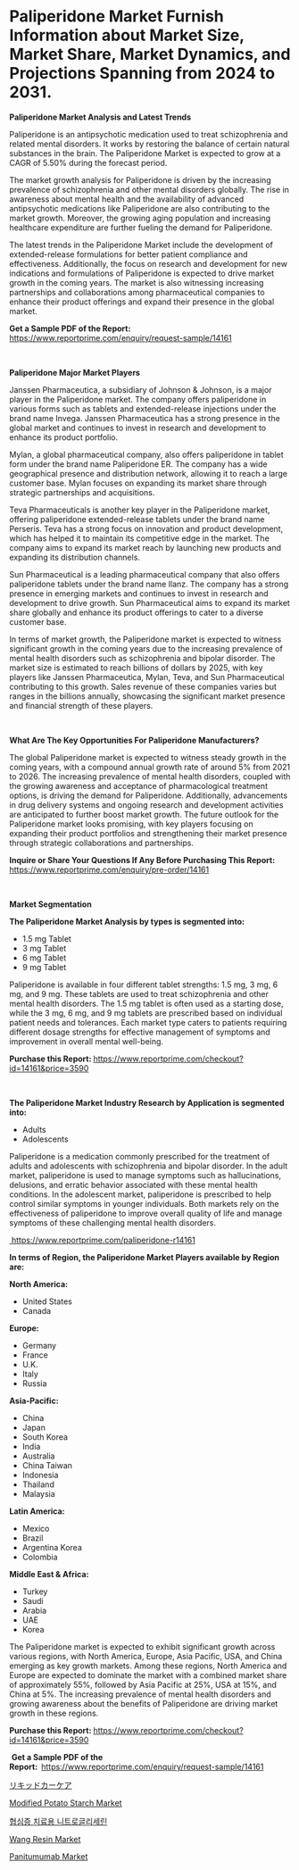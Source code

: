 <p><h1>Paliperidone Market Furnish Information about Market Size, Market Share, Market Dynamics, and Projections Spanning from 2024 to 2031.</h1></p><p><strong>Paliperidone Market Analysis and Latest Trends</strong></p>
<p><p>Paliperidone is an antipsychotic medication used to treat schizophrenia and related mental disorders. It works by restoring the balance of certain natural substances in the brain. The Paliperidone Market is expected to grow at a CAGR of 5.50% during the forecast period.</p><p>The market growth analysis for Paliperidone is driven by the increasing prevalence of schizophrenia and other mental disorders globally. The rise in awareness about mental health and the availability of advanced antipsychotic medications like Paliperidone are also contributing to the market growth. Moreover, the growing aging population and increasing healthcare expenditure are further fueling the demand for Paliperidone.</p><p>The latest trends in the Paliperidone Market include the development of extended-release formulations for better patient compliance and effectiveness. Additionally, the focus on research and development for new indications and formulations of Paliperidone is expected to drive market growth in the coming years. The market is also witnessing increasing partnerships and collaborations among pharmaceutical companies to enhance their product offerings and expand their presence in the global market.</p></p>
<p><strong>Get a Sample PDF of the Report:&nbsp;</strong> <a href="https://www.reportprime.com/enquiry/request-sample/14161">https://www.reportprime.com/enquiry/request-sample/14161</a></p>
<p>&nbsp;</p>
<p><strong>Paliperidone Major Market Players</strong></p>
<p><p>Janssen Pharmaceutica, a subsidiary of Johnson & Johnson, is a major player in the Paliperidone market. The company offers paliperidone in various forms such as tablets and extended-release injections under the brand name Invega. Janssen Pharmaceutica has a strong presence in the global market and continues to invest in research and development to enhance its product portfolio.</p><p>Mylan, a global pharmaceutical company, also offers paliperidone in tablet form under the brand name Paliperidone ER. The company has a wide geographical presence and distribution network, allowing it to reach a large customer base. Mylan focuses on expanding its market share through strategic partnerships and acquisitions.</p><p>Teva Pharmaceuticals is another key player in the Paliperidone market, offering paliperidone extended-release tablets under the brand name Perseris. Teva has a strong focus on innovation and product development, which has helped it to maintain its competitive edge in the market. The company aims to expand its market reach by launching new products and expanding its distribution channels.</p><p>Sun Pharmaceutical is a leading pharmaceutical company that also offers paliperidone tablets under the brand name Ilanz. The company has a strong presence in emerging markets and continues to invest in research and development to drive growth. Sun Pharmaceutical aims to expand its market share globally and enhance its product offerings to cater to a diverse customer base.</p><p>In terms of market growth, the Paliperidone market is expected to witness significant growth in the coming years due to the increasing prevalence of mental health disorders such as schizophrenia and bipolar disorder. The market size is estimated to reach billions of dollars by 2025, with key players like Janssen Pharmaceutica, Mylan, Teva, and Sun Pharmaceutical contributing to this growth. Sales revenue of these companies varies but ranges in the billions annually, showcasing the significant market presence and financial strength of these players.</p></p>
<p>&nbsp;</p>
<p><strong>What Are The Key Opportunities For Paliperidone Manufacturers?</strong></p>
<p><p>The global Paliperidone market is expected to witness steady growth in the coming years, with a compound annual growth rate of around 5% from 2021 to 2026. The increasing prevalence of mental health disorders, coupled with the growing awareness and acceptance of pharmacological treatment options, is driving the demand for Paliperidone. Additionally, advancements in drug delivery systems and ongoing research and development activities are anticipated to further boost market growth. The future outlook for the Paliperidone market looks promising, with key players focusing on expanding their product portfolios and strengthening their market presence through strategic collaborations and partnerships.</p></p>
<p><strong>Inquire or Share Your Questions If Any Before Purchasing This Report:</strong> <a href="https://www.reportprime.com/enquiry/pre-order/14161">https://www.reportprime.com/enquiry/pre-order/14161</a></p>
<p>&nbsp;</p>
<p><strong>Market Segmentation</strong></p>
<p><strong>The Paliperidone Market Analysis by types is segmented into:</strong></p>
<p><ul><li>1.5 mg Tablet</li><li>3 mg Tablet</li><li>6 mg Tablet</li><li>9 mg Tablet</li></ul></p>
<p><p>Paliperidone is available in four different tablet strengths: 1.5 mg, 3 mg, 6 mg, and 9 mg. These tablets are used to treat schizophrenia and other mental health disorders. The 1.5 mg tablet is often used as a starting dose, while the 3 mg, 6 mg, and 9 mg tablets are prescribed based on individual patient needs and tolerances. Each market type caters to patients requiring different dosage strengths for effective management of symptoms and improvement in overall mental well-being.</p></p>
<p><strong>Purchase this Report:&nbsp;</strong><a href="https://www.reportprime.com/checkout?id=14161&price=3590">https://www.reportprime.com/checkout?id=14161&price=3590</a></p>
<p>&nbsp;</p>
<p><strong>The Paliperidone Market Industry Research by Application is segmented into:</strong></p>
<p><ul><li>Adults</li><li>Adolescents</li></ul></p>
<p><p>Paliperidone is a medication commonly prescribed for the treatment of adults and adolescents with schizophrenia and bipolar disorder. In the adult market, paliperidone is used to manage symptoms such as hallucinations, delusions, and erratic behavior associated with these mental health conditions. In the adolescent market, paliperidone is prescribed to help control similar symptoms in younger individuals. Both markets rely on the effectiveness of paliperidone to improve overall quality of life and manage symptoms of these challenging mental health disorders.</p></p>
<p><a href="https://www.reportprime.com/paliperidone-r14161">&nbsp;https://www.reportprime.com/paliperidone-r14161</a></p>
<p><strong>In terms of Region, the Paliperidone Market Players available by Region are:</strong></p>
<p>
    <p> <strong> North America: </strong>
        <ul>
            <li>United States</li>
            <li>Canada</li>
        </ul>
        </p> 
    <p> <strong> Europe: </strong>
        <ul>
            <li>Germany</li>
            <li>France</li>
            <li>U.K.</li>
            <li>Italy</li>
            <li>Russia</li>
        </ul>
        </p> 
    <p> <strong> Asia-Pacific: </strong>
        <ul>
            <li>China</li>
            <li>Japan</li>
            <li>South Korea</li>
            <li>India</li>
            <li>Australia</li>
            <li>China Taiwan</li>
            <li>Indonesia</li>
            <li>Thailand</li>
            <li>Malaysia</li>
        </ul>
        </p> 
    <p> <strong> Latin America: </strong>
        <ul>
            <li>Mexico</li>
            <li>Brazil</li>
            <li>Argentina Korea</li>
            <li>Colombia</li>
        </ul>
        </p> 
    <p> <strong> Middle East & Africa: </strong>
        <ul>
            <li>Turkey</li>
            <li>Saudi</li>
            <li>Arabia</li>
            <li>UAE</li>
            <li>Korea</li>
        </ul>
    </p>
    </p>
<p><p>The Paliperidone market is expected to exhibit significant growth across various regions, with North America, Europe, Asia Pacific, USA, and China emerging as key growth markets. Among these regions, North America and Europe are expected to dominate the market with a combined market share of approximately 55%, followed by Asia Pacific at 25%, USA at 15%, and China at 5%. The increasing prevalence of mental health disorders and growing awareness about the benefits of Paliperidone are driving market growth in these regions.</p></p>
<p><strong>Purchase this Report: </strong><a href="https://www.reportprime.com/checkout?id=14161&price=3590">https://www.reportprime.com/checkout?id=14161&price=3590</a></p>
<p>&nbsp;<strong>Get a Sample PDF of the Report:&nbsp;&nbsp;</strong><a href="https://www.reportprime.com/enquiry/request-sample/14161">https://www.reportprime.com/enquiry/request-sample/14161</a></p>
<p><strong></strong></p>
<p><p><a href="https://github.com/avwofrml53535/Market-Research-Report-List-1/blob/main/534235225141.md">リキッドカーケア</a></p><p><a href="https://issuu.com/reportprime-2/docs/modified-potato-starch-market-size-2030.pptx">Modified Potato Starch Market</a></p><p><a href="https://github.com/TrevorKruvalis5678/Market-Research-Report-List-1/blob/main/451978322994.md">협심증 치료용 니트로글리세린</a></p><p><a href="https://issuu.com/reportprime-2/docs/wang-resin-market-size-2030.pptx">Wang Resin Market</a></p><p><a href="https://github.com/elizabethdagraca/Market-Research-Report-List-2/blob/main/panitumumab-market.md">Panitumumab Market</a></p></p>